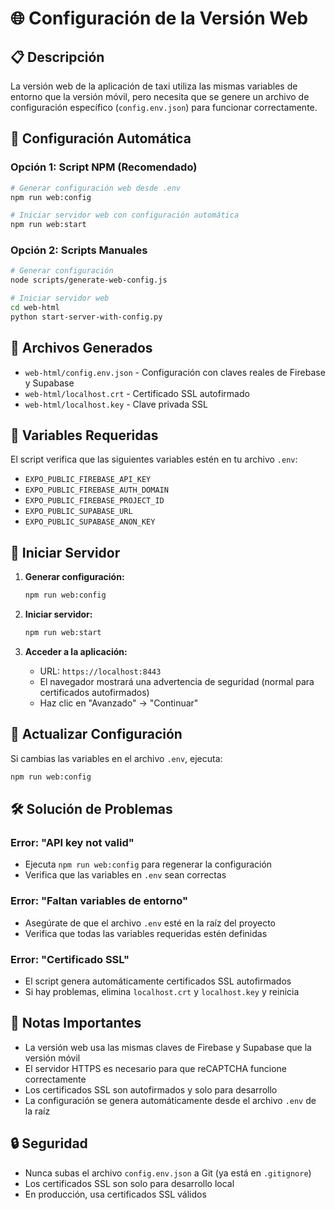 # 🌐 Configuración de la Versión Web

## 📋 Descripción

La versión web de la aplicación de taxi utiliza las mismas variables de entorno que la versión móvil, pero necesita que se genere un archivo de configuración específico (`config.env.json`) para funcionar correctamente.

## 🔧 Configuración Automática

### Opción 1: Script NPM (Recomendado)

```bash
# Generar configuración web desde .env
npm run web:config

# Iniciar servidor web con configuración automática
npm run web:start
```

### Opción 2: Scripts Manuales

```bash
# Generar configuración
node scripts/generate-web-config.js

# Iniciar servidor web
cd web-html
python start-server-with-config.py
```

## 📁 Archivos Generados

- `web-html/config.env.json` - Configuración con claves reales de Firebase y Supabase
- `web-html/localhost.crt` - Certificado SSL autofirmado
- `web-html/localhost.key` - Clave privada SSL

## 🔑 Variables Requeridas

El script verifica que las siguientes variables estén en tu archivo `.env`:

- `EXPO_PUBLIC_FIREBASE_API_KEY`
- `EXPO_PUBLIC_FIREBASE_AUTH_DOMAIN`
- `EXPO_PUBLIC_FIREBASE_PROJECT_ID`
- `EXPO_PUBLIC_SUPABASE_URL`
- `EXPO_PUBLIC_SUPABASE_ANON_KEY`

## 🚀 Iniciar Servidor

1. **Generar configuración:**
   ```bash
   npm run web:config
   ```

2. **Iniciar servidor:**
   ```bash
   npm run web:start
   ```

3. **Acceder a la aplicación:**
   - URL: `https://localhost:8443`
   - El navegador mostrará una advertencia de seguridad (normal para certificados autofirmados)
   - Haz clic en "Avanzado" → "Continuar"

## 🔄 Actualizar Configuración

Si cambias las variables en el archivo `.env`, ejecuta:

```bash
npm run web:config
```

## 🛠️ Solución de Problemas

### Error: "API key not valid"
- Ejecuta `npm run web:config` para regenerar la configuración
- Verifica que las variables en `.env` sean correctas

### Error: "Faltan variables de entorno"
- Asegúrate de que el archivo `.env` esté en la raíz del proyecto
- Verifica que todas las variables requeridas estén definidas

### Error: "Certificado SSL"
- El script genera automáticamente certificados SSL autofirmados
- Si hay problemas, elimina `localhost.crt` y `localhost.key` y reinicia

## 📝 Notas Importantes

- La versión web usa las mismas claves de Firebase y Supabase que la versión móvil
- El servidor HTTPS es necesario para que reCAPTCHA funcione correctamente
- Los certificados SSL son autofirmados y solo para desarrollo
- La configuración se genera automáticamente desde el archivo `.env` de la raíz

## 🔒 Seguridad

- Nunca subas el archivo `config.env.json` a Git (ya está en `.gitignore`)
- Los certificados SSL son solo para desarrollo local
- En producción, usa certificados SSL válidos
